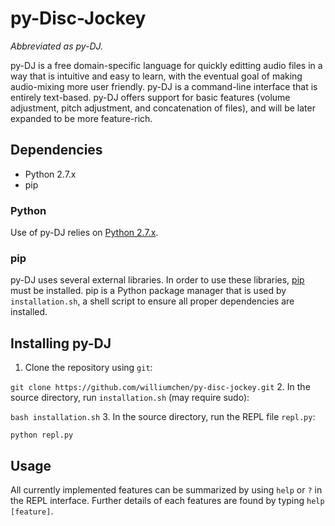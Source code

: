 # py-Disc-Jockey
*Abbreviated as py-DJ.*

py-DJ is a free domain-specific language for quickly editting audio files in a way that is intuitive and easy to learn, with the eventual goal of making audio-mixing more user friendly. py-DJ is a command-line interface that is entirely text-based. py-DJ offers support for basic features (volume adjustment, pitch adjustment, and concatenation of files), and will be later expanded to be more feature-rich. 

## Dependencies
* Python 2.7.x
* pip

### Python
Use of py-DJ relies on [Python 2.7.x](https://www.python.org/downloads/). 

### pip
py-DJ uses several external libraries. In order to use these libraries, [pip](https://pypi.python.org/pypi/pip) must be installed. pip is a Python package manager that is used by `installation.sh`, a shell script to ensure all proper dependencies are installed.

## Installing py-DJ
1. Clone the repository using ``` git ```:

  ``` git clone https://github.com/williumchen/py-disc-jockey.git ```
2. In the source directory, run `installation.sh` (may require sudo):

  ``` bash installation.sh ```
3. In the source directory, run the REPL file ``` repl.py ```:

  ``` python repl.py ```
  
## Usage
All currently implemented features can be summarized by using ``` help ``` or ``` ? ``` in the REPL interface. Further details of each features are found by typing ``` help [feature] ```.
